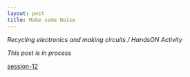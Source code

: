 ```yaml
---
layout: post
title: Make some Noise
---
```

*Recycling electronics and making circuits / HandsON Activity*  



*This post is in process*  

[session-12](https://hackmd.io/@fablabbcn/SyLUuOS38#Session-12---Learning-Electronics-Basics---24092020)
